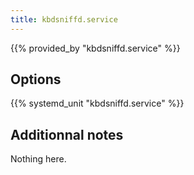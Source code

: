 ```yaml
---
title: kbdsniffd.service
---
```


{{% provided_by "kbdsniffd.service" %}}

## Options

{{% systemd_unit "kbdsniffd.service" %}}

## Additionnal notes

Nothing here.